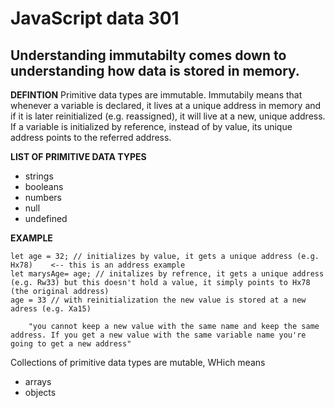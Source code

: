 # JavaScript data 301
## Understanding immutabilty comes down to understanding how data is stored in memory.

**DEFINTION**
Primitive data types are immutable. Immutabily means that whenever a variable is declared, it lives at a unique address in memory and if it is later reinitialized (e.g. reassigned), it will live at a new, unique address. If a variable is initialized by reference, instead of by value, its unique address points to the referred address.

**LIST OF PRIMITIVE DATA TYPES**
* strings
* booleans 
* numbers
* null
* undefined

**EXAMPLE**
```
let age = 32; // initializes by value, it gets a unique address (e.g. Hx78)    <-- this is an address example 
let marysAge= age; // initalizes by refrence, it gets a unique address (e.g. Rw33) but this doesn't hold a value, it simply points to Hx78 (the original address) 
age = 33 // with reinitialization the new value is stored at a new adress (e.g. Xa15)
  
    "you cannot keep a new value with the same name and keep the same address. If you get a new value with the same variable name you're going to get a new address"
```

Collections of primitive data types are mutable, WHich means 
* arrays 
* objects 
